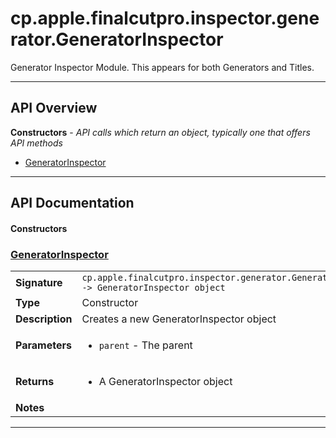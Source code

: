 # cp.apple.finalcutpro.inspector.generator.GeneratorInspector

Generator Inspector Module. This appears for both Generators and Titles.

---

## API Overview
**Constructors** - _API calls which return an object, typically one that offers API methods_
 * [GeneratorInspector](#generatorinspector)


---

## API Documentation

#### Constructors


### [GeneratorInspector](#generatorinspector)

|                                             |                                                                                     |
| --------------------------------------------|-------------------------------------------------------------------------------------|
| **Signature**                               | `cp.apple.finalcutpro.inspector.generator.GeneratorInspector(parent) -> GeneratorInspector object`                                                                    |
| **Type**                                    | Constructor                                                                     |
| **Description**                             | Creates a new GeneratorInspector object                                                                     |
| **Parameters**                              | <ul><li>`parent`     - The parent</li></ul> |
| **Returns**                                 | <ul><li>A GeneratorInspector object</li></ul>          |
| **Notes**                                   | <ul></ul> |

---

